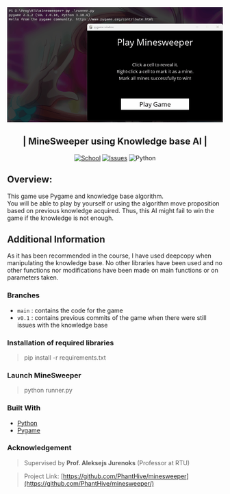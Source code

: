 

<div align="center">

<img src="demo.gif">

<h2 align="center"> 
  | MineSweeper using Knowledge base AI |
</h2>

[![School][school-shield]][school-url]
[![Issues][issues-shield]][issues-url]
![Python](https://img.shields.io/badge/Python-3.10-brightgreen?&style=for-the-badge)
</div>


## Overview:
This game use Pygame and knowledge base algorithm. <br> 
You will be able to play by yourself or using the algorithm move proposition based on
previous knowledge acquired. Thus, this AI might fail to win the game if the knowledge is not enough.

## Additional Information
As it has been recommended in the course, I have used deepcopy when manipulating the knowledge base. 
No other libraries have been used and no other functions nor modifications have been made on main functions or on parameters taken.

### Branches
- `main` : contains the code for the game
- `v0.1` : contains previous commits of the game when there were still issues with the knowledge base

### Installation of required libraries

> pip install -r requirements.txt

### Launch MineSweeper

> python runner.py


### Built With

* [Python](https://www.python.org)
* [Pygame](https://www.pygame.org/news)


### Acknowledgement

> Supervised by **Prof. Aleksejs Jurenoks** (Professor at RTU)

> Project Link: [https://github.com/PhantHive/minesweeper](https://github.com/PhantHive/minesweeper/)

<!-- MARKDOWN LINKS & IMAGES -->
[issues-shield]: https://img.shields.io/github/issues/PhantHive/minesweeper.svg?style=for-the-badge
[issues-url]: https://github.com/PhantHive/minesweeper/issues/

[school-shield]: https://img.shields.io/badge/School-RTU-0B8844?&style=for-the-badge
[school-url]: https://www.rtu.lv
